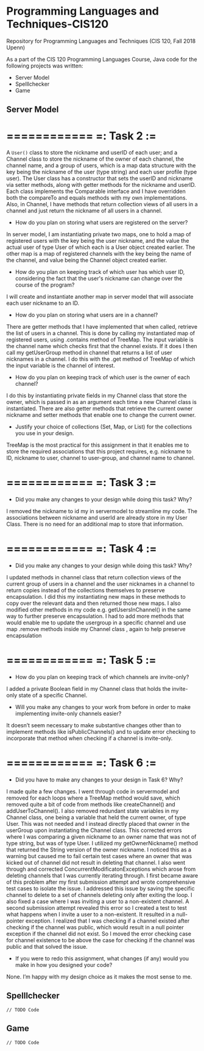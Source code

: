 # Programming Languages and Techniques-CIS120 #
Repository for Programming Languages and Techniques (CIS 120, Fall 2018 Upenn)  

As a part of the CIS 120 Programming Languages Course, Java code for the following projects was written:
- Server Model
- Spelllchecker
- Game

## Server Model ##

============
=: Task 2 :=
============

A `User()` class to store the nickname and userID of each user; and a Channel class to store the nickname of the owner of each channel, the channel name, and a group of users, which is a map data structure with the key being the nickname of the user (type string) and each user profile (type user). The User class has a constructor that sets the userID and nickname via setter methods, along with getter methods for the nickname and userID. Each class implements the Comparable <T> interface and I have overridden both the compareTo and equals methods with my own implementations. Also, in Channel, I have methods that return collection views of all users in a channel and just return the nickname of all users in a channel.

- How do you plan on storing what users are registered on the server?

In server model, I am instantiating private two maps, one to hold a map of registered users with the key being the user nickname, and the value the actual user of type User of which each is a User object created earlier. The other map is a map of registered channels with the key being the name of the channel, and value being the Channel object created earlier.

- How do you plan on keeping track of which user has which user ID, considering
 the fact that the user's nickname can change over the course of the program?

I will create and instantiate another map in server model that will associate each user nickname to an ID.

- How do you plan on storing what users are in a channel?

There are getter methods that I have implemented that when called, retrieve the list of users in a channel. This is done by calling my instantiated map of registered users, using .contains method of TreeMap. The input variable is the channel name which checks first that the channel exists. If it does I then call my getUserGroup method in channel that returns a list of user nicknames in a channel. I do this with the .get method of TreeMap of which the input variable is the channel of interest.
	

- How do you plan on keeping track of which user is the owner of each channel?

I do this by instantiating private fields in my Channel class that store the owner, which is passed in as an argument each time a new Channel class is instantiated. There are also getter methods that retrieve the current owner nickname and setter methods that enable one to change the current owner.

- Justify your choice of collections (Set, Map, or List) for the
  collections you use in your design.

TreeMap is the most practical for this assignment in that it enables me to store the required associations that this project requires, e.g. nickname to ID, nickname to user, channel to user-group, and channel name to channel.


============
=: Task 3 :=
============

- Did you make any changes to your design while doing this task? Why?

I removed the nickname to id my in servermodel to streamline my code. The associations between nickname and userId are already store in my User Class. There is no need for an additional map to store that information.


============
=: Task 4 :=
============

- Did you make any changes to your design while doing this task? Why?

I updated methods in channel class that return collection views of the current group of users in a channel and the user nicknames in a channel to return copies instead of the collections themselves to preserve encapsulation. I did this my instantiating new maps in these methods to copy over the relevant data and then returned those new maps. I also modified other methods in my code e.g. getUsersInChannel() in the same way to further preserve encapsulation. I had to add more methods that would enable me to update the usergroup in a specific channel and use map .remove methods inside my Channel class , again to help preserve encapsulation


============
=: Task 5 :=
============

- How do you plan on keeping track of which channels are invite-only?

I added a private Boolean field in my Channel class that holds the invite-only state of a specific Channel.

- Will you make any changes to your work from before in order to make
  implementing invite-only channels easier?

It doesn’t seem necessary to make substantive changes other than to implement methods like isPublicChannels() and to update error checking to incorporate that method when checking if a channel is invite-only.

============
=: Task 6 :=
============

- Did you have to make any changes to your design in Task 6? Why?

I made quite a few changes. I went through code in servermodel and removed for each loops where a TreeMap method would save, which removed quite a bit of code from methods like createChannel() and addUserToChannel(). I also removed redundant state variables in my Channel class, one being a variable that held the current owner, of type User. This was  not needed and I instead directly placed that owner in the userGroup upon instantiating the Channel class. This corrected errors where I was comparing a given nickname to an owner name that was not of type string, but was of type User. I utilized my getOwnerNickname() method that returned the String version of the owner nickname. I noticed this as a warning but caused me to fail certain test cases where an owner that was kicked out of channel did not result in deleting that channel.  I also went through and corrected ConcurrentModificatonExceptions which arose from deleting channels that I was currently iterating through. I first became aware of this problem after my first submission attempt and wrote comprehensive test cases to isolate the issue. I addressed this issue by saving the specific channel to delete to a set of channels deleting only after exiting the loop. I also fixed a case where I was inviting a user to a non-existent channel. A second submission attempt revealed this error so I created a test to test what happens when I invite a user to a non-existent. It resulted in a null-pointer exception. I realized that I was checking if a channel existed after checking if the channel was public, which would result in a null pointer exception if the channel did not exist. So I moved the error checking case for channel existence to be above the case for checking if the channel was public and that solved the issue.

- If you were to redo this assignment, what changes (if any) would you make in
  how you designed your code?

None. I’m happy with my design choice as it makes the most sense to me.




## Spelllchecker ##
```
// TODO Code
```

## Game ##

```
// TODO Code
```
